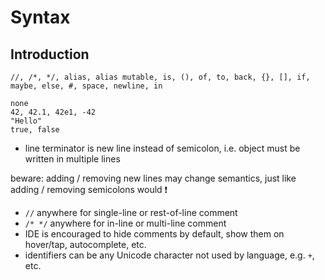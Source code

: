 # Syntax



## Introduction

```
//, /*, */, alias, alias mutable, is, (), of, to, back, {}, [], if, maybe, else, #, space, newline, in
```

```
none
42, 42.1, 42e1, -42
"Hello"
true, false
```

- line terminator is new line instead of semicolon, i.e. object must be written in multiple lines
<!-- todo: what if lines get too long? How to allow multiple lines without new line? Just let editor wrap lines? -->
beware: adding / removing new lines may change semantics, just like adding / removing semicolons would ❗️
- `//` anywhere for single-line or rest-of-line comment
- `/* */` anywhere for in-line or multi-line comment
- IDE is encouraged to hide comments by default, show them on hover/tap, autocomplete, etc.
- identifiers can be any Unicode character not used by language, e.g. `+`, etc.
<!-- todo: what about space, tab, etc? What are undesired Unicode characters?
needs to use snake_Case?
-->